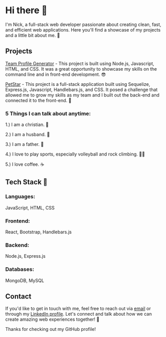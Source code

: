 # Hi there 👋

I'm Nick, a full-stack web developer passionate about creating clean, fast, and efficient web applications. Here you'll find a showcase of my projects and a little bit about me. 🤖

## Projects
[Team Profile Generator](https://github.com/nwherman1724/team-profile-generator) - This project is built using Node.js, Javascript, HTML, and CSS. It was a great opportunity to showcase my skills on the command line and in front-end development. 😎

[PetStar](https://github.com/nwherman1724/rmp) - This project is a full-stack application built using Sequelize, Express.js, Javascript, Handlebars.js, and CSS. It posed a challenge that allowed me to grow my skills as my team and I built out the back-end and connected it to the front-end. 🤩

### 5 Things I can talk about anytime:
1.) I am a christian. 🙏

2.) I am a husband. 💍

3.) I am a father. 👶

4.) I love to play sports, especially volleyball and rock climbing. 🧗‍♂️

5.) I love coffee. ☕

## Tech Stack 🚀
### Languages: 
JavaScript, HTML, CSS

### Frontend: 
React, Bootstrap, Handlebars.js

### Backend: 
Node.js, Express.js

### Databases: 
MongoDB, MySQL

## Contact 
If you'd like to get in touch with me, feel free to reach out via [email](nwherman1724@gmail.com) or through my [LinkedIn profile](https://www.linkedin.com/in/nwherman1724/). Let's connect and talk about how we can create amazing web experiences together! 🤝

Thanks for checking out my GitHub profile!

<!--
**nwherman1724/nwherman1724** is a ✨ _special_ ✨ repository because its `README.md` (this file) appears on your GitHub profile.



Here are some ideas to get you started:

- 🔭 I’m currently working on ...
- 🌱 I’m currently learning ...
- 👯 I’m looking to collaborate on ...
- 🤔 I’m looking for help with ...
- 💬 Ask me about ...
- 📫 How to reach me: ...
- 😄 Pronouns: ...
- ⚡ Fun fact: ...
-->
